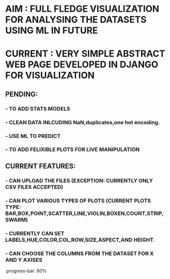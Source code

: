 # AIM : **FULL FLEDGE VISUALIZATION FOR ANALYSING THE DATASETS USING ML IN FUTURE**

# CURRENT : VERY SIMPLE ABSTRACT WEB PAGE DEVELOPED IN DJANGO FOR VISUALIZATION

## PENDING:
  ### - TO ADD STATS MODELS 
  ### - CLEAN DATA INLCUDING NaN,duplicates,one hot encoding.
  ### - USE ML TO PREDICT
  ### - TO ADD FELIXIBLE PLOTS FOR LIVE MANIPULATION
  

## CURRENT FEATURES:
  
  ### - CAN UPLOAD THE FILES (EXCEPTION: CURRENTLY ONLY CSV FILES ACCEPTED)
  ### - CAN PLOT VARIOUS TYPES OF PLOTS (CURRENT PLOTS TYPE: BAR,BOX,POINT,SCATTER,LINE,VIOLIN,BOXEN,COUNT,STRIP,SWARM) 
  ### - CURRENTLY CAN SET LABELS,HUE,COLOR,COL,ROW,SIZE,ASPECT,AND HEIGHT.
  ### - CAN CHOOSE THE COLUMNS FROM THE DATASET FOR X AND Y AXISES
  
:progress-bar: 60%
  
